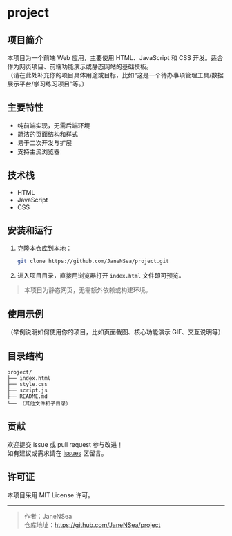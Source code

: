 # project

## 项目简介
本项目为一个前端 Web 应用，主要使用 HTML、JavaScript 和 CSS 开发。适合作为网页项目、前端功能演示或静态网站的基础模板。  
（请在此处补充你的项目具体用途或目标，比如“这是一个待办事项管理工具/数据展示平台/学习练习项目”等。）

## 主要特性
- 纯前端实现，无需后端环境
- 简洁的页面结构和样式
- 易于二次开发与扩展
- 支持主流浏览器

## 技术栈
- HTML
- JavaScript
- CSS

## 安装和运行

1. 克隆本仓库到本地：
   ```bash
   git clone https://github.com/JaneNSea/project.git
   ```
2. 进入项目目录，直接用浏览器打开 `index.html` 文件即可预览。

> 本项目为静态网页，无需额外依赖或构建环境。

## 使用示例
（举例说明如何使用你的项目，比如页面截图、核心功能演示 GIF、交互说明等）

## 目录结构
```text
project/
├── index.html
├── style.css
├── script.js
├── README.md
└── （其他文件和子目录）
```

## 贡献
欢迎提交 issue 或 pull request 参与改进！  
如有建议或需求请在 [issues](https://github.com/JaneNSea/project/issues) 区留言。

## 许可证
本项目采用 MIT License 许可。

---

> 作者：JaneNSea  
> 仓库地址：https://github.com/JaneNSea/project
